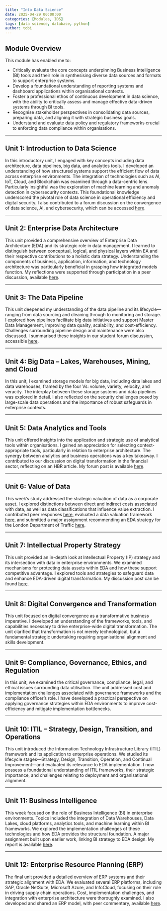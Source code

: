```yaml
---
title: "Into Data Science"
date: 2025-04-29 00:00:00
categories: [Modules, IDS]
tags: [data science, database, python]
author: tobi
---
```


## Module Overview

This module has enabled me to:

- Critically evaluate the core concepts underpinning Business Intelligence (BI) tools and their role in synthesising diverse data sources and formats to support enterprise systems.
- Develop a foundational understanding of reporting systems and dashboard applications within organisational contexts.
- Foster a professional ethos of continuous development in data science, with the ability to critically assess and manage effective data-driven systems through BI tools.
- Recognise stakeholder perspectives in consolidating data sources, preparing data, and aligning it with strategic business goals.
- Understand and evaluate data policy and regulatory frameworks crucial to enforcing data compliance within organisations.

---

## Unit 1: Introduction to Data Science

In this introductory unit, I engaged with key concepts including data architecture, data pipelines, big data, and analytics tools. I developed an understanding of how structured systems support the efficient flow of data across enterprise environments. The integration of technologies such as AI, IoT, Cloud, and Blockchain was examined through a data-centric lens. Particularly insightful was the exploration of machine learning and anomaly detection in cybersecurity contexts. This foundational knowledge underscored the pivotal role of data science in operational efficiency and digital security. I also contributed to a forum discussion on the convergence of data science, AI, and cybersecurity, which can be accessed [here](https://github.com/TobiZeier/UoEO_MSc_EIM/blob/main/Module5_Into_Data_Science/Unit1-3-ForumPost.pdf).

---

## Unit 2: Enterprise Data Architecture

This unit provided a comprehensive overview of Enterprise Data Architecture (EDA) and its strategic role in data management. I learned to distinguish between conceptual, logical, and physical layers within EA and their respective contributions to a holistic data strategy. Understanding the components of business, application, information, and technology architecture was particularly beneficial in grasping how integrated models function. My reflections were supported through participation in a peer discussion, available [here](https://github.com/TobiZeier/UoEO_MSc_EIM/blob/main/Module5_Into_Data_Science/Unit1-3-ForumPost.pdf).

---

## Unit 3: The Data Pipeline

This unit deepened my understanding of the data pipeline and its lifecycle—ranging from data sourcing and cleaning through to monitoring and storage. I explored how pipelines facilitate big data initiatives and support Master Data Management, improving data quality, scalability, and cost-efficiency. Challenges surrounding pipeline design and maintenance were also discussed. I summarised these insights in our student forum discussion, accessible [here](https://github.com/TobiZeier/UoEO_MSc_EIM/blob/main/Module5_Into_Data_Science/Unit1-3-ForumPost.pdf).

---

## Unit 4: Big Data – Lakes, Warehouses, Mining, and Cloud

In this unit, I examined storage models for big data, including data lakes and data warehouses, framed by the four Vs: volume, variety, velocity, and veracity. The interplay between these storage systems and data pipelines was explored in detail. I also reflected on the security challenges posed by large-scale data operations and the importance of robust safeguards in enterprise contexts.

---

## Unit 5: Data Analytics and Tools

This unit offered insights into the application and strategic use of analytical tools within organisations. I gained an appreciation for selecting context-appropriate tools, particularly in relation to enterprise architecture. The synergy between analytics and business operations was a key takeaway. I contributed to our discussion on digital transformation in the financial sector, reflecting on an HBR article. My forum post is available [here](https://github.com/TobiZeier/UoEO_MSc_EIM/blob/main/Module5_Into_Data_Science/Unit5-7-ForumPost.pdf).

---

## Unit 6: Value of Data

This week’s study addressed the strategic valuation of data as a corporate asset. I explored distinctions between direct and indirect costs associated with data, as well as data classifications that influence value extraction. I contributed peer responses [here](https://github.com/TobiZeier/UoEO_MSc_EIM/blob/main/Module5_Into_Data_Science/Unit5-7-ForumPost.pdf), evaluated a data valuation framework [here](https://github.com/TobiZeier/UoEO_MSc_EIM/blob/main/Module5_Into_Data_Science/Unit6-EvaluationSubmission.pdf), and submitted a major assignment recommending an EDA strategy for the London Department of Traffic [here](https://github.com/TobiZeier/UoEO_MSc_EIM/blob/main/Module5_Into_Data_Science/TobiasZeierDataReport050625.pdf).

---

## Unit 7: Intellectual Property Strategy

This unit provided an in-depth look at Intellectual Property (IP) strategy and its intersection with data in enterprise environments. We examined mechanisms for protecting data assets within EDA and how these support competitive advantage. I explored tools and strategies to safeguard data and enhance EDA-driven digital transformation. My discussion post can be found [here](https://github.com/TobiZeier/UoEO_MSc_EIM/blob/main/Module5_Into_Data_Science/Unit5-7-ForumPost.pdf).

---

## Unit 8: Digital Convergence and Transformation

This unit focused on digital convergence as a transformative business imperative. I developed an understanding of the frameworks, tools, and capabilities necessary to drive enterprise-wide digital transformation. The unit clarified that transformation is not merely technological, but a fundamental strategic undertaking requiring organisational alignment and skills development.

---

## Unit 9: Compliance, Governance, Ethics, and Regulation

In this unit, we examined the critical governance, compliance, legal, and ethical issues surrounding data utilisation. The unit addressed cost and implementation challenges associated with governance frameworks and the compliance officer’s role. I have developed a practical perspective on applying governance strategies within EDA environments to improve cost-efficiency and mitigate implementation bottlenecks.

---

## Unit 10: ITIL – Strategy, Design, Transition, and Operations

This unit introduced the Information Technology Infrastructure Library (ITIL) framework and its application to enterprise operations. We studied its lifecycle stages—Strategy, Design, Transition, Operation, and Continual Improvement—and evaluated its relevance to EDA implementation. I now possess a foundational understanding of ITIL frameworks, their strategic importance, and challenges relating to deployment and organisational alignment.

---

## Unit 11: Business Intelligence

This week focused on the role of Business Intelligence (BI) in enterprise environments. Topics included the integration of Data Warehouses, Data Lakes, cloud platforms, analytics tools, and machine learning within BI frameworks. We explored the implementation challenges of these technologies and how EDA provides the structural foundation. A major assignment built upon earlier work, linking BI strategy to EDA design. My report is available [here](https://github.com/TobiZeier/UoEO_MSc_EIM/blob/main/Module5_Into_Data_Science/TobiasZeierEnterpriseData140725.pdf).

---

## Unit 12: Enterprise Resource Planning (ERP)

The final unit provided a detailed overview of ERP systems and their strategic alignment with EDA. We evaluated several ERP platforms, including SAP, Oracle NetSuite, Microsoft Azure, and InfoCloud, focusing on their role in driving supply chain operations. Cost, implementation challenges, and integration with enterprise architecture were thoroughly examined. I also developed and shared an ERP model, with peer commentary, available [here](https://github.com/TobiZeier/UoEO_MSc_EIM/blob/main/Module5_Into_Data_Science/Unit12-ERPModel.pdf).